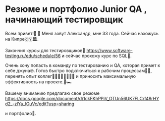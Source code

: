 # Резюме и портфолио Junior QA , начинающий тестировщик
Всем привет!👋 🙌 Меня зовут Александр, мне 33 года. Сейчас нахожусь на Кипре🇨🇾🏛.  

Закончил курсы для тестировщиков💪 https://www.software-testing.ru/edu/schedule/56 и сейчас прохожу курс по SQL👀.

Очень хочу попасть в команду по тестированию и QA, которая примет к себе джуна🤓. Готов быстро подключиться к рабочим процессам🚴‍♀️, перенять опыт коллег🧑‍💼👩‍💻🧑‍💻👨‍💻 и приносить максимальную эффективность на проекте.🚀🏎

Вашему вниманию предлагаю свое  резюме https://docs.google.com/document/d/1ckFKhPPiV_OTUn56UK7FLCrf48rHYd2_-zlYa_lGuVc/edit?usp=sharing

и портфолио🙏.
